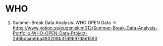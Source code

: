 # WHO

1. Summer Break Data Analysis: WHO OPEN Data -> https://www.notion.so/eugeniekim012/Summer-Break-Data-Analysis-Portfolio-WHO-OPEN-Data-Project-246bdaab6ba480208b37d9b97d8e1390
